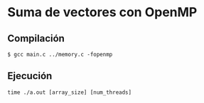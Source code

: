 # Suma de vectores con OpenMP

## Compilación

```
$ gcc main.c ../memory.c -fopenmp
```

## Ejecución

```
time ./a.out [array_size] [num_threads]
```
